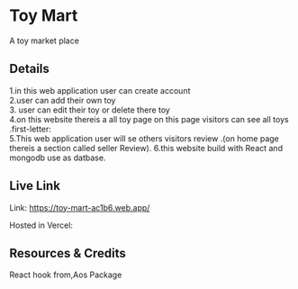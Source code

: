 # Toy Mart

A toy market place

## Details
1.in this web application user can create account <br>
2.user can add their own toy<br>
3. user can edit their toy or delete there toy <br>
4.on this website thereis a all toy page on this page visitors can see all toys .first-letter:<br>
5.This web application user will se others visitors review .(on home page thereis a section called seller Review).
6.this website build with React and mongodb use as datbase.



## Live Link 
Link: https://toy-mart-ac1b6.web.app/

Hosted in Vercel: 

## Resources & Credits

React hook from,Aos Package


